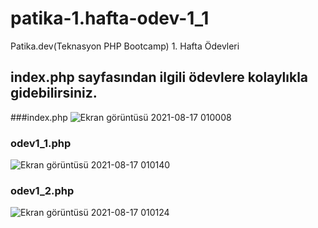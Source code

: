 # patika-1.hafta-odev-1_1
Patika.dev(Teknasyon PHP Bootcamp) 1. Hafta Ödevleri

## index.php sayfasından ilgili ödevlere kolaylıkla gidebilirsiniz.
###index.php
![Ekran görüntüsü 2021-08-17 010008](https://user-images.githubusercontent.com/73365934/129634754-8ad4a329-7bd1-4415-a917-483f9a10e0ab.png)
### odev1_1.php
![Ekran görüntüsü 2021-08-17 010140](https://user-images.githubusercontent.com/73365934/129634927-84851859-3799-4561-95e1-12c3342594a4.png)
### odev1_2.php
![Ekran görüntüsü 2021-08-17 010124](https://user-images.githubusercontent.com/73365934/129634947-c2838ef3-bbe9-4d69-b7d3-803f258c4241.png)



